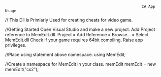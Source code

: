                                                                   C# App Usage
// This Dll is Primiarly Used for creating cheats for video game.

//Getting Started
Open Visual Studio and make a new  project.
Add Project reference to MemEdit.dll.
Project » Add Reference » Browse… » Select MemEdit.dll
Check if your game requires 64bit compiling.
Raise app privileges.
                                                                  
//Place using statement above namespace.
using MemEdit;

//Create a namespace for MemEdit in your class.
memEdit memEdit = new memEdit("cs2");



